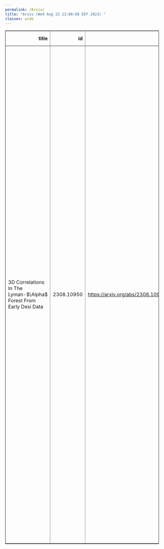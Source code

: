 ```yaml
---
permalink: /Arxiv/
title: "Arxiv (Wed Aug 23 23:00:08 EDT 2023) "
classes: wide
---
```

<table border="1" class="dataframe">
  <thead>
    <tr style="text-align: right;">
      <th>title</th>
      <th>id</th>
      <th>url</th>
      <th>authors</th>
      <th>Local Authors</th>
    </tr>
  </thead>
  <tbody>
    <tr>
      <td>3D Correlations In The Lyman-$\Alpha$ Forest From Early Desi Data</td>
      <td>2308.10950</td>
      <td><a href="https://arxiv.org/abs/2308.10950" target="_blank">https://arxiv.org/abs/2308.10950</a></td>
      <td>Calum Gordon, Andrei Cuceu, Jonás Chaves-Montero, Andreu Font-Ribera, Alma Xochitl González-Morales, J. Aguilar, S. Ahlen, E. Armengaud, S. Bailey, A. Bault, A. Brodzeller, D. Brooks, T. Claybaugh, R. De La Cruz, K. Dawson, P. Doel, J. E. Forero-Romero, S. Gontcho A Gontcho, J. Guy, H. K. Herrera-Alcantar, V. Iršič, N. G. Karaçaylı, D. Kirkby, M. Landriau, L. Le Guillou, M. E. Levi, A. De La Macorra, M. Manera, P. Martini, A. Meisner, R. Miquel, P. Montero-Camacho, A. Muñoz-Gutiérrez, L. Napolitano, J. Nie, G. Niz, N. Palanque-Delabrouille, W. J. Percival, M. Pieri, C. Poppett, F. Prada, I. Pérez-Ràfols, C. Ramírez-Pérez, C. Ravoux, M. Rezaie, A. J. Ross, G. Rossi, E. Sanchez, D. Schlegel, M. Schubnell, H. Seo, F. Sinigaglia, T. Tan, G. Tarlé, M. Walther, B. A. Weaver, C. Yèche, Z. Zhou, H. Zou</td>
      <td>Andrei Cuceu, Ashley Ross, Paul Martini</td>
    </tr>
  </tbody>
</table>